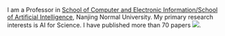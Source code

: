 I am a Professor in [School of Computer and Electronic Information/School of Artificial Intelligence](http://223.2.10.226/), Nanjing Normal University.
My primary research interests is AI for Science. I have published more than 70 papers <a href='https://scholar.google.com/citations?user=byG9xLMAAAAJ'><img src="https://img.shields.io/endpoint?url=https%3A%2F%2Fcdn.jsdelivr.net%2Fgh%2FJerry391%2FJerry391.github.io%40google-scholar-stats%2Fgs_data_shieldsio.json&logo=Google%20Scholar&labelColor=f6f6f6&color=9cf&style=flat&label=citations"></a>.


<!-- <a href='https://scholar.google.com/citations?user=iShvJlEAAAAJ'>google scholar citations <strong><span id='total_cit'>100+</span></strong></a> (You can also use google scholar badge <a href='https://scholar.google.com/citations?user=iShvJlEAAAAJ'><img src="https://img.shields.io/endpoint?url=https://cdn.jsdelivr.net/gh/Jerry391/Jerry391.github.io@google-scholar-stats/gs_data_shieldsio.json&logo=Google%20Scholar&labelColor=f6f6f6&color=9cf&style=flat&label=citations"></a>) -->